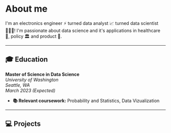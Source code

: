 # About me
I'm an electronics engineer ⚡️ turned data analyst 📈 turned data scientist 👨🏽‍💻! I'm passionate about data science and it's applications in healthcare 🏥, policy 🏛 and product 📱.

* * *
## 🎓 Education
**Master of Science in Data Science**  
_University of Washington_  
_Seattle, WA_  
_March 2023 (Expected)_
- **📚 Relevant coursework:** Probability and Statistics, Data Vizualization

* * *
## 💻 Projects
